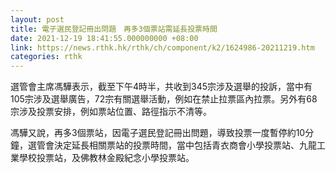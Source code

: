 ```yaml
---
layout: post
title: 電子選民登記冊出問題　再多3個票站需延長投票時間
date: 2021-12-19 18:41:55.000000000 +08:00
link: https://news.rthk.hk/rthk/ch/component/k2/1624986-20211219.htm
categories: rthk
---
```


選管會主席馮驊表示，截至下午4時半，共收到345宗涉及選舉的投訴，當中有105宗涉及選舉廣告，72宗有關選舉活動，例如在禁止拉票區內拉票。另外有68宗涉及投票安排，例如票站位置、路徑指示不清等。

馮驊又說，再多3個票站，因電子選民登記冊出問題，導致投票一度暫停約10分鐘，選管會決定延長相關票站的投票時間，當中包括青衣商會小學投票站、九龍工業學校投票站，及佛教林金殿紀念小學投票站。
